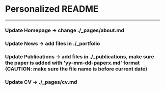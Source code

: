 # Personalized README
---
### Update Homepage -> change ./_pages/about.md
### Update News -> add files in ./_portfolio
### Update Publications -> add files in ./_publications, make sure the paper is added with 'yy-mm-dd-paperx.md' format (CAUTION: make sure the file name is before current date)
### Update CV -> ./_pages/cv.md
